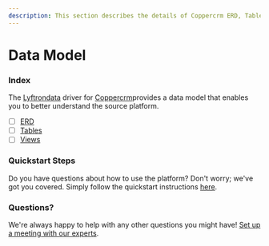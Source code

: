 ```yaml
---
description: This section describes the details of Coppercrm ERD, Tables, and Views.
---
```


# Data Model

### Index

The  [Lyftrondata](https://www.lyftrondata.com/) driver for [Coppercrm](https://www.lyftrondata.com/integration/sales-analytics/copper/)provides a data model that enables you to better understand the source platform.

* [ ] [ERD](../../../sales-analytics/coppercrm/data-model/erd.md)
* [ ] [Tables](../../../sales-analytics/coppercrm/data-model/tables.md)
* [ ] [Views](../../../sales-analytics/coppercrm/data-model/views.md)

### Quickstart Steps

Do you have questions about how to use the platform? Don't worry; we've got you covered. Simply follow the quickstart instructions [here](../../../sales-analytics/coppercrm/quickstart-steps.md).

### Questions? <a href="#questions" id="questions"></a>

We're always happy to help with any other questions you might have! [Set up a meeting with our experts](https://www.lyftrondata.com/book-a-meeting/).


